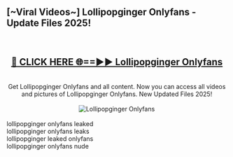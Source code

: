 <h2>[~Viral Videos~] Lollipopginger Onlyfans - Update Files 2025!</h2>
<br>
<div align="center">
<h2><a href="https://betterlinks.top/A2PfLJ" rel="nofollow">🔴 CLICK HERE 🌐==►► Lollipopginger Onlyfans</a></h2>
<br>
Get Lollipopginger Onlyfans and all content. Now you can access all videos and pictures of Lollipopginger Onlyfans. New Updated Files 2025!
<br>
<br>
<a href="https://betterlinks.top/A2PfLJ" rel="nofollow" data-target="animated-image.originalLink"><img src="https://i.ibb.co.com/WyWwxjT/player-gif2.gif" alt="Lollipopginger Onlyfans" style="max-width: 100%; display: inline-block;" data-target="animated-image.originalImage"></a>
</div>
<br>
lollipopginger onlyfans leaked<br>
lollipopginger onlyfans leaks<br>
lollipopginger leaked onlyfans<br>
lollipopginger onlyfans nude